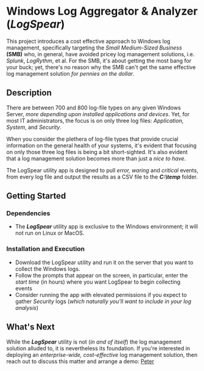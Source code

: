 # Windows Log Aggregator & Analyzer (_LogSpear_)

This project introduces a cost effective approach to Windows log management, specifically targeting the _Small Medium-Sized Business_ **(SMB)** who, in general, have avoided pricey log management solutions, i.e. _Splunk_, _LogRythm_, et al. For the SMB, it's about getting the most bang for your buck; yet, there's no reason why the SMB can't get the same effective log management solution _for pennies on the dollar_.

## Description

There are between 700 and 800 log-file types on any given Windows Server, _more depending upon installed applications and devices_. Yet, for most IT administrators, the focus is on only three log files: _Application, System_, and _Security_. 

When you consider the plethera of log-file types that provide crucial information on the general health of your systems, it's evident that focusing on only those three log files is being a bit short-sighted. It's also evident that a log management solution becomes more than just a _nice to have_.

The LogSpear utility app is designed to pull _error, waring_ and _critical_ events, from every log file and output the results as a CSV file to the **_C:\temp_** folder.


## Getting Started

### Dependencies

+ The **_LogSpear_** utility app is exclusive to the Windows environment; it will not run on Linux or MacOS.

### Installation and Execution

+ Download the LogSpear utility and run it on the server that you want to collect the Windows logs. 
+ Follow the prompts that appear on the screen, in particular, enter the _start time_ (in hours) where you want LogSpear to begin collecting events
+ Consider running the app with elevated permissions if you expect to gather _Security_ logs (_which naturally you'll want to include in your log analysis_)

## What's Next

While the **_LogSpear_** utility is not (_in and of itself_) the log management solution alluded to, it is nevertheless its foundation. If you're interested in deploying an _enterprise-wide, cost-effective_ log management solution, then reach out to discuss this matter and arrange a demo: [Peter](mailto:peter@variacom.com)
